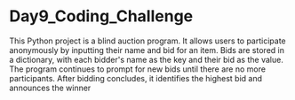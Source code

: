# Day9_Coding_Challenge
This Python project is a blind auction program. It allows users to participate anonymously by inputting their name and bid for an item. Bids are stored in a dictionary, with each bidder's name as the key and their bid as the value. The program continues to prompt for new bids until there are no more participants. After bidding concludes, it identifies the highest bid and announces the winner

